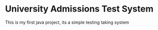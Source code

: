 # University Admissions Test System
This is my first java project, its a simple testing taking system 
